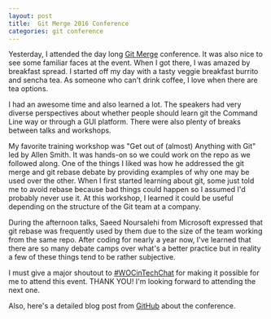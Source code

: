 ```yaml
---
layout: post
title:  Git Merge 2016 Conference
categories: git conference
---
```

Yesterday, I attended the day long [Git Merge][git-merge-conf] conference. It was also nice to see some familiar faces at the event. When I got there, I was amazed by breakfast spread. I started off my day with a tasty veggie breakfast burrito and sencha tea. As someone who can't drink coffee, I love when there are tea options.

I had an awesome time and also learned a lot. The speakers had very diverse perspectives about whether people should learn git the Command Line way or through a GUI platform. There were also plenty of breaks between talks and workshops.

My favorite training workshop was "Get out of (almost) Anything with Git" led by Allen Smith. It was hands-on so we could work on the repo as we followed along. One of the things I liked was how he addressed the git merge and git rebase debate by providing examples of why one may be used over the other. When I first started learning about git, some just told me to avoid rebase because bad things could happen so I assumed I'd probably never use it. At this workshop, I learned it could be useful depending on the structure of the Git team at a company.

During the afternoon talks, Saeed Noursalehi from Microsoft expressed that git rebase was frequently used by them due to the size of the team working from the same repo. After coding for nearly a year now, I've learned that there are so many debate camps over what's a better practice but in reality a few of these things tend to be rather subjective.

I must give a major shoutout to [#WOCinTechChat][woc-in-tech] for making it possible for me to attend this event. THANK YOU! I'm looking forward to attending the next one.

Also, here's a detailed blog post from [GitHub][git-merge-blog-post] about the conference.

[git-merge-conf]: http://git-merge.com/
[git-merge-blog-post]: https://github.com/blog/2138-git-merge-is-sold-out-see-what-s-on-tap
[woc-in-tech]: http://www.wocintechchat.com/